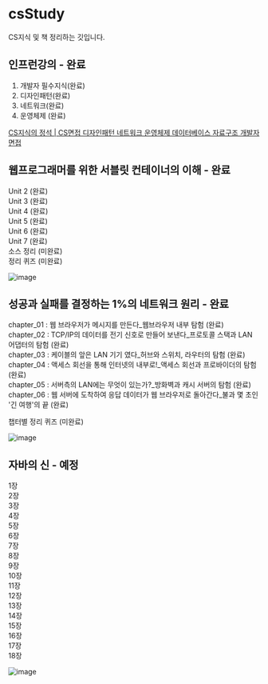 # csStudy
CS지식 및 책 정리하는 깃입니다.


## 인프런강의 - 완료

1. 개발자 필수지식(완료)
2. 디자인패턴(완료)
3. 네트워크(완료)
4. 운영체제 (완료)

[CS지식의 정석 | CS면접 디자인패턴 네트워크 운영체제 데이터베이스 자료구조 개발자면접](https://www.inflearn.com/course/%EA%B0%9C%EB%B0%9C%EC%9E%90-%EB%A9%B4%EC%A0%91-cs-%ED%8A%B9%EA%B0%95/dashboard)

## 웹프로그래머를 위한 서블릿 컨테이너의 이해 - 완료

Unit 2 (완료)  
Unit 3 (완료)   
Unit 4 (완료)   
Unit 5 (완료)   
Unit 6 (완료)  
Unit 7 (완료)  
소스 정리 (미완료)  
정리 퀴즈 (미완료)  

![image](https://user-images.githubusercontent.com/60064392/200582403-6d47459e-e4a1-4bcc-a213-0d52c78efd31.png)

## 성공과 실패를 결정하는 1%의 네트워크 원리 - 완료

chapter_01 : 웹 브라우저가 메시지를 만든다_웹브라우저 내부 탐험                                 (완료)   
chapter_02 : TCP/IP의 데이터를 전기 신호로 만들어 보낸다_프로토콜 스택과 LAN 어댑터의 탐험       (완료)  
chapter_03 : 케이블의 앞은 LAN 기기 였다_허브와 스위치, 라우터의 탐험                           (완료)  
chapter_04 : 액세스 회선을 통해 인터넷의 내부로!_액세스 회선과 프로바이더의 탐험                 (완료)  
chapter_05 : 서버측의 LAN에는 무엇이 있는가?_방화벽과 캐시 서버의 탐험                          (완료)   
chapter_06 : 웹 서버에 도착하여 응답 데이터가 웹 브라우저로 돌아간다_불과 몇 초인 '긴 여행'의 끝  (완료)  

챕터별 정리 퀴즈 (미완료)  

![image](https://user-images.githubusercontent.com/60064392/233821296-bf1f5f5e-1905-45e8-b0f0-ce04ecfd7f1b.png)

## 자바의 신 - 예정

1장  
2장  
3장  
4장  
5장  
6장  
7장  
8장  
9장  
10장  
11장  
12장  
13장  
14장  
15장  
16장  
17장  
18장  

![image](https://user-images.githubusercontent.com/60064392/236477929-ed74d0ab-5d97-419e-bdc6-02e587354b47.png)

